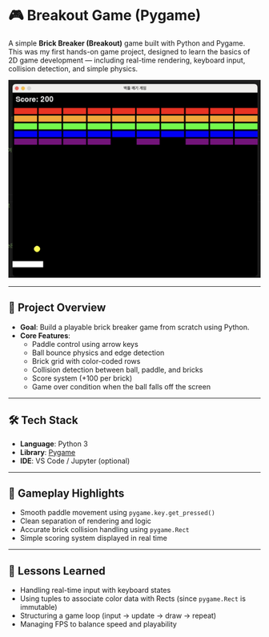 # 🎮 Breakout Game (Pygame)

A simple **Brick Breaker (Breakout)** game built with Python and Pygame.  
This was my first hands-on game project, designed to learn the basics of 2D game development — including real-time rendering, keyboard input, collision detection, and simple physics.

![photo](result.png)

---

## 🚀 Project Overview

- **Goal**: Build a playable brick breaker game from scratch using Python.
- **Core Features**:
  - Paddle control using arrow keys
  - Ball bounce physics and edge detection
  - Brick grid with color-coded rows
  - Collision detection between ball, paddle, and bricks
  - Score system (+100 per brick)
  - Game over condition when the ball falls off the screen

---

## 🛠 Tech Stack

- **Language**: Python 3
- **Library**: [Pygame](https://www.pygame.org/)
- **IDE**: VS Code / Jupyter (optional)

---

## 🎯 Gameplay Highlights

* Smooth paddle movement using `pygame.key.get_pressed()`
* Clean separation of rendering and logic
* Accurate brick collision handling using `pygame.Rect`
* Simple scoring system displayed in real time

---

## 💬 Lessons Learned

* Handling real-time input with keyboard states
* Using tuples to associate color data with Rects (since `pygame.Rect` is immutable)
* Structuring a game loop (input → update → draw → repeat)
* Managing FPS to balance speed and playability
